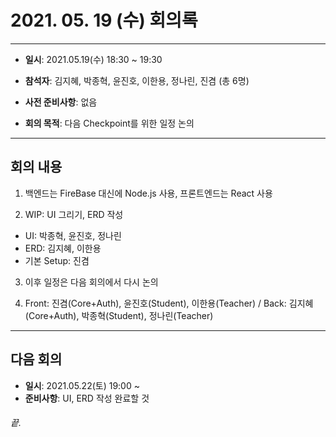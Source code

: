 # 2021. 05. 19 (수) 회의록  
___
* **일시**: 2021.05.19(수) 18:30 ~ 19:30
* **참석자**: 김지혜, 박종혁, 윤진호, 이한용, 정나린, 진겸 (총 6명)

* **사전 준비사항**: 없음
* **회의 목적**: 다음 Checkpoint를 위한 일정 논의
___
## 회의 내용  

1. 백엔드는 FireBase 대신에 Node.js 사용, 프론트엔드는 React 사용

2. WIP: UI 그리기, ERD 작성
- UI: 박종혁, 윤진호, 정나린
- ERD: 김지혜, 이한용
- 기본 Setup: 진겸

3. 이후 일정은 다음 회의에서 다시 논의

4. Front: 진겸(Core+Auth), 윤진호(Student), 이한용(Teacher) / Back: 김지혜(Core+Auth), 박종혁(Student), 정나린(Teacher)

___
## 다음 회의  
* **일시**: 2021.05.22(토) 19:00 ~ 
* **준비사항**: UI, ERD 작성 완료할 것
  
###### 끝.
